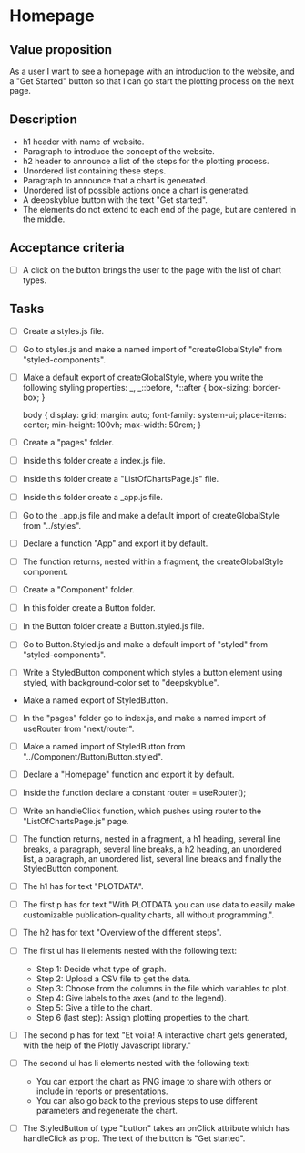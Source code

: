 # Homepage

## Value proposition

As a user
I want to see a homepage with an introduction to the website, and a "Get Started" button so that I can go start the plotting process on the next page.

## Description

- h1 header with name of website.
- Paragraph to introduce the concept of the website.
- h2 header to announce a list of the steps for the plotting process.
- Unordered list containing these steps.
- Paragraph to announce that a chart is generated.
- Unordered list of possible actions once a chart is generated.
- A deepskyblue button with the text "Get started".
- The elements do not extend to each end of the page, but are centered in the middle.

## Acceptance criteria

- [ ] A click on the button brings the user to the page with the list of chart types.

## Tasks

- [ ] Create a styles.js file.

- [ ] Go to styles.js and make a named import of "createGlobalStyle" from "styled-components".

- [ ] Make a default export of createGlobalStyle, where you write the following styling properties:
      _,
      _::before,
      \*::after {
      box-sizing: border-box;
      }

  body {
  display: grid;
  margin: auto;
  font-family: system-ui;
  place-items: center;
  min-height: 100vh;
  max-width: 50rem;
  }

- [ ] Create a "pages" folder.

- [ ] Inside this folder create a index.js file.

- [ ] Inside this folder create a "ListOfChartsPage.js" file.

- [ ] Inside this folder create a \_app.js file.

- [ ] Go to the \_app.js file and make a default import of createGlobalStyle from "../styles".

- [ ] Declare a function "App" and export it by default.

- [ ] The function returns, nested within a fragment, the createGlobalStyle component.

- [ ] Create a "Component" folder.

- [ ] In this folder create a Button folder.

- [ ] In the Button folder create a Button.styled.js file.

- [ ] Go to Button.Styled.js and make a default import of "styled" from "styled-components".

- [ ] Write a StyledButton component which styles a button element using styled, with background-color set to "deepskyblue".

- Make a named export of StyledButton.

- [ ] In the "pages" folder go to index.js, and make a named import of useRouter from "next/router".

- [ ] Make a named import of StyledButton from "../Component/Button/Button.styled".

- [ ] Declare a "Homepage" function and export it by default.

- [ ] Inside the function declare a constant router = useRouter();

- [ ] Write an handleClick function, which pushes using router to the "ListOfChartsPage.js" page.

- [ ] The function returns, nested in a fragment, a h1 heading, several line breaks, a paragraph, several line breaks, a h2 heading, an unordered list, a paragraph, an unordered list, several line breaks and finally the StyledButton component.

- [ ] The h1 has for text "PLOTDATA".

- [ ] The first p has for text "With PLOTDATA you can use data to easily make customizable publication-quality charts, all without programming.".

- [ ] The h2 has for text "Overview of the different steps".

- [ ] The first ul has li elements nested with the following text:

  - Step 1: Decide what type of graph.
  - Step 2: Upload a CSV file to get the data.
  - Step 3: Choose from the columns in the file which variables to plot.
  - Step 4: Give labels to the axes (and to the legend).
  - Step 5: Give a title to the chart.
  - Step 6 (last step): Assign plotting properties to the chart.

- [ ] The second p has for text "Et voila! A interactive chart gets generated, with the help of the Plotly Javascript library."

- [ ] The second ul has li elements nested with the following text:

  - You can export the chart as PNG image to share with others or include in reports or presentations.
  - You can also go back to the previous steps to use different parameters and regenerate the chart.

- [ ] The StyledButton of type "button" takes an onClick attribute which has handleClick as prop. The text of the button is "Get started".
